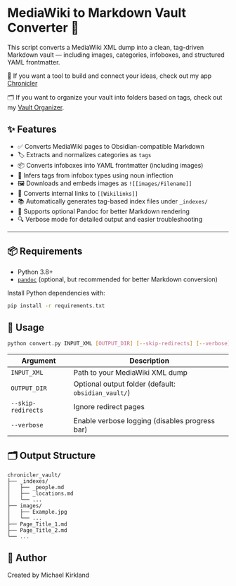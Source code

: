 # MediaWiki to Markdown Vault Converter 🧭

This script converts a MediaWiki XML dump into a clean, tag-driven Markdown vault — including images, categories, infoboxes, and structured YAML frontmatter.

🧭 If you want a tool to build and connect your ideas, check out my app [Chronicler](https://github.com/mak-kirkland/chronicler)

🗂️ If you want to organize your vault into folders based on tags, check out my [Vault Organizer](https://github.com/mak-kirkland/vault-organizer).

## ✨ Features

- ✅ Converts MediaWiki pages to Obsidian-compatible Markdown
- 🏷️ Extracts and normalizes categories as `tags`
- 📦 Converts infoboxes into YAML frontmatter (including images)
- 🔧 Infers tags from infobox types using noun inflection
- 🖼️ Downloads and embeds images as `![[images/Filename]]`
- 🔗 Converts internal links to `[[Wikilinks]]`
- 📚 Automatically generates tag-based index files under `_indexes/`
- 🐢 Supports optional Pandoc for better Markdown rendering
- 🔍 Verbose mode for detailed output and easier troubleshooting

---

## 📦 Requirements

- Python 3.8+
- [`pandoc`](https://pandoc.org/) (optional, but recommended for better Markdown conversion)

Install Python dependencies with:

```bash
pip install -r requirements.txt
```

## 🚀 Usage

```bash
python convert.py INPUT_XML [OUTPUT_DIR] [--skip-redirects] [--verbose]
```

| Argument           | Description                                         |
| ------------------ | --------------------------------------------------- |
| `INPUT_XML`        | Path to your MediaWiki XML dump                     |
| `OUTPUT_DIR`       | Optional output folder (default: `obsidian_vault/`) |
| `--skip-redirects` | Ignore redirect pages                               |
| `--verbose`        | Enable verbose logging (disables progress bar)      |


## 🗂️ Output Structure

```text
chronicler_vault/
├── _indexes/
│   ├── _people.md
│   ├── _locations.md
│   └── ...
├── images/
│   ├── Example.jpg
│   └── ...
├── Page_Title_1.md
├── Page_Title_2.md
└── ...
```

## 👤 Author

Created by Michael Kirkland
